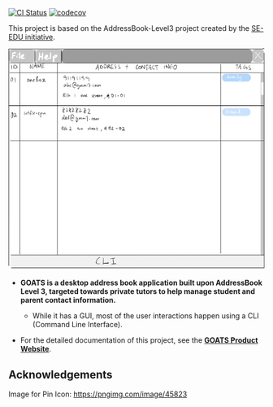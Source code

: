 [![CI Status](https://github.com/AY2425S1-CS2103T-T09-4/tp/workflows/Java%20CI/badge.svg)](https://github.com/AY2425S1-CS2103T-T09-4/tp/actions)
[![codecov](https://codecov.io/gh/AY2425S1-CS2103T-T09-4/tp/graph/badge.svg?token=7VC39YTFIK)](https://codecov.io/gh/AY2425S1-CS2103T-T09-4/tp)

This project is based on the AddressBook-Level3 project created by the [SE-EDU initiative](https://se-education.org).

![Ui](docs/images/Ui.png)

* **GOATS is a desktop address book application built upon AddressBook Level 3, targeted towards private tutors to help manage student and parent contact information.**<br>
  * While it has a GUI, most of the user interactions happen using a CLI (Command Line Interface).

* For the detailed documentation of this project, see the **[GOATS Product Website](https://ay2425s1-cs2103t-t09-4.github.io/tp/)**.

## Acknowledgements

Image for Pin Icon: https://pngimg.com/image/45823
